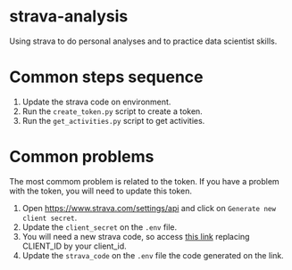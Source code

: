 # strava-analysis
Using strava to do personal analyses and to practice data scientist skills.

# Common steps sequence

1. Update the strava code on environment.
2. Run the `create_token.py` script to create a token.
3. Run the `get_activities.py` script to get activities.

# Common problems
The most commom problem is related to the token. If you have a problem with the token, you will need to update this token.
1. Open https://www.strava.com/settings/api and click on `Generate new client secret`.
2. Update the `client_secret` on the `.env` file.
3. You will need a new strava code, so access [this link](http://www.strava.com/oauth/authorize?client_id=[CLIENT_ID]&response_type=code&redirect_uri=http://localhost/exchange_token&approval_prompt=force&scope=profile:read_all,activity:read_all) replacing CLIENT_ID by your client_id.
4. Update the `strava_code` on the `.env` file the code generated on the link.